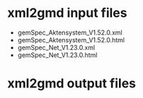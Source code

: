 # xml2gmd input files
 - gemSpec_Aktensystem_V1.52.0.xml
 - gemSpec_Aktensystem_V1.52.0.html
 - gemSpec_Net_V1.23.0.xml
 - gemSpec_Net_V1.23.0.html
# xml2gmd output files

